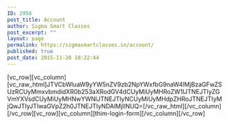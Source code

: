 ```yaml
---
ID: 2958
post_title: Account
author: Sigma Smart Classes
post_excerpt: ""
layout: page
permalink: https://sigmasmartclasses.in/account/
published: true
post_date: 2015-11-20 10:22:44
---
```

[vc_row][vc_column][vc_raw_html]JTVCbWluaW9yYW5nZV9zb2NpYWxfbG9naW4lMjBzaGFwZSUzRCUyMmxvbmdidXR0b253aXRodGV4dCUyMiUyMHRoZW1lJTNEJTIyZGVmYXVsdCUyMiUyMHNwYWNlJTNEJTIyNCUyMiUyMHdpZHRoJTNEJTIyMjQwJTIyJTIwaGVpZ2h0JTNEJTIyNDAlMjIlNUQ=[/vc_raw_html][/vc_column][/vc_row][vc_row][vc_column][thim-login-form][/vc_column][/vc_row]